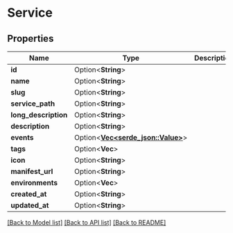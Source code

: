 # Service

## Properties

Name | Type | Description | Notes
------------ | ------------- | ------------- | -------------
**id** | Option<**String**> |  | [optional]
**name** | Option<**String**> |  | [optional]
**slug** | Option<**String**> |  | [optional]
**service_path** | Option<**String**> |  | [optional]
**long_description** | Option<**String**> |  | [optional]
**description** | Option<**String**> |  | [optional]
**events** | Option<[**Vec<serde_json::Value>**](serde_json::Value.md)> |  | [optional]
**tags** | Option<**Vec<String>**> |  | [optional]
**icon** | Option<**String**> |  | [optional]
**manifest_url** | Option<**String**> |  | [optional]
**environments** | Option<**Vec<String>**> |  | [optional]
**created_at** | Option<**String**> |  | [optional]
**updated_at** | Option<**String**> |  | [optional]

[[Back to Model list]](../README.md#documentation-for-models) [[Back to API list]](../README.md#documentation-for-api-endpoints) [[Back to README]](../README.md)



